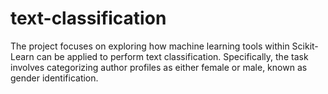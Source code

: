 # text-classification
The project focuses on exploring how machine learning tools within Scikit-Learn can be applied to perform text classification. Specifically, the task involves categorizing author profiles as either female or male, known as gender identification.
